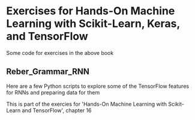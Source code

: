 # Exercises for Hands-On Machine Learning with Scikit-Learn, Keras, and TensorFlow
Some code for exercises in the above book

## Reber_Grammar_RNN
Here are a few Python scripts to explore some of the TensorFlow features for RNNs and preparing data for them

This is part of the exercies for 'Hands-On Machine Learning with Scikit-Learn and TensorFlow', chapter 16
